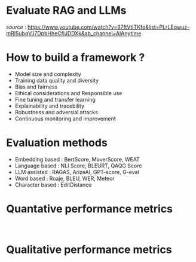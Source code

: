 
# Evaluate RAG and LLMs
*source* : https://www.youtube.com/watch?v=97ftVtITKfo&list=PLrLEqwuz-mRI5ubqVJ7DpbHheCflJDDXk&ab_channel=AIAnytime​

# How to build a framework ? 
- Model size and complexity
- Training data quality and diversity
- Bias and fairness
- Ethical considerations and Responsible use
- Fine tuning and transfer learning
- Explainability and tracebility
- Robustness and adversial attacks
- Continuous monitoring and improvement
​
# Evaluation methods
- Embedding based : BertScore, MoverScore, WEAT
- Language based : NLI Score, BLEURT, QAQG Score
- LLM assisted : RAGAS, ArizeAI, GPT-score, G-eval
- Word based : Roaje, BLEU, WER, Meteor
- Character based :  EditDistance

# Quantative performance metrics
​
# Qualitative performance metrics
